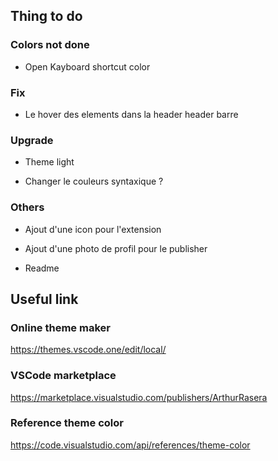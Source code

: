 ## Thing to do

### Colors not done

- Open Kayboard shortcut color

### Fix

- Le hover des elements dans la header header barre

### Upgrade

- Theme light

- Changer le couleurs syntaxique ?


### Others

- Ajout d'une icon pour l'extension

- Ajout d'une photo de profil pour le publisher

- Readme


## Useful link

### Online theme maker
https://themes.vscode.one/edit/local/

### VSCode marketplace
https://marketplace.visualstudio.com/publishers/ArthurRasera

### Reference theme color
https://code.visualstudio.com/api/references/theme-color